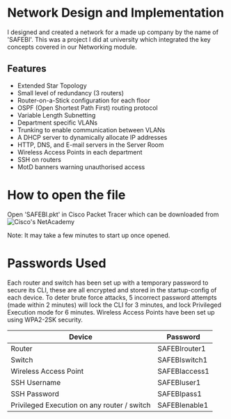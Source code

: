 # Network Design and Implementation
I designed and created a network for a made up company by the name of 'SAFEBI'.
This was a project I did at university which integrated the key concepts covered in our Networking module.

## Features
- Extended Star Topology
- Small level of redundancy (3 routers)
- Router-on-a-Stick configuration for each floor
- OSPF (Open Shortest Path First) routing protocol
- Variable Length Subnetting
- Department specific VLANs
- Trunking to enable communication between VLANs
- A DHCP server to dynamically allocate IP addresses
- HTTP, DNS, and E-mail servers in the Server Room
- Wireless Access Points in each department
- SSH on routers
- MotD banners warning unauthorised access

# How to open the file
Open 'SAFEBI.pkt' in Cisco Packet Tracer
which can be downloaded from ![Cisco's NetAcademy](https://www.netacad.com/cisco-packet-tracer)

Note: It may take a few minutes to start up once opened.

# Passwords Used
Each router and switch has been set up with a temporary password to secure its CLI, these are all encrypted and stored in the startup-config of each device.
To deter brute force attacks, 5 incorrect password attempts (made within 2 minutes) will lock the CLI for 3 minutes, and lock Privileged Execution mode for 6 minutes.
Wireless Access Points have been set up using WPA2-2SK security.

| Device | Password |
| ------------- | ------------- |
| Router  | SAFEBIrouter1  |
| Switch  | SAFEBIswitch1  |
| Wireless Access Point  | SAFEBIaccess1  |
| SSH Username | SAFEBIuser1 |
| SSH Password | SAFEBIpass1 |
| Privileged Execution on any router / switch | SAFEBIenable1  |
